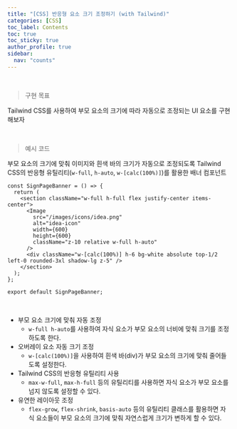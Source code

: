 ```yaml
---
title: "[CSS] 반응형 요소 크기 조정하기 (with Tailwind)"
categories: [CSS]
toc_label: Contents
toc: true
toc_sticky: true
author_profile: true
sidebar:
  nav: "counts"
---
```


<br>

> 구현 목표

Tailwind CSS를 사용하여 부모 요소의 크기에 따라 자동으로 조정되는 UI 요소를 구현해보자

<br>

> 예시 코드

부모 요소의 크기에 맞춰 이미지와 흰색 바의 크기가 자동으로 조정되도록 Tailwind CSS의 반응형 유틸리티(`w-full`, `h-auto`, `w-[calc(100%)]`)를 활용한 배너 컴포넌트

```tsx
const SignPageBanner = () => {
  return (
    <section className="w-full h-full flex justify-center items-center">
      <Image
        src="/images/icons/idea.png"
        alt="idea-icon"
        width={600}
        height={600}
        className="z-10 relative w-full h-auto"
      />
      <div className="w-[calc(100%)] h-6 bg-white absolute top-1/2 left-0 rounded-3xl shadow-lg z-5" />
    </section>
  );
};

export default SignPageBanner;
```

<br>

- 부모 요소 크기에 맞춰 자동 조정
  - `w-full h-auto`를 사용하여 자식 요소가 부모 요소의 너비에 맞춰 크기를 조정하도록 한다.
- 오버레이 요소 자동 크기 조정
  - `w-[calc(100%)]`을 사용하여 흰색 바(div)가 부모 요소의 크기에 맞춰 줄어들도록 설정한다.
- Tailwind CSS의 반응형 유틸리티 사용
  - `max-w-full`, `max-h-full` 등의 유틸리티를 사용하면 자식 요소가 부모 요소를 넘지 않도록 설정할 수 있다.
- 유연한 레이아웃 조정
  - `flex-grow`, `flex-shrink`, `basis-auto` 등의 유틸리티 클래스를 활용하면 자식 요소들이 부모 요소의 크기에 맞춰 자연스럽게 크기가 변하게 할 수 있다.

<br>
